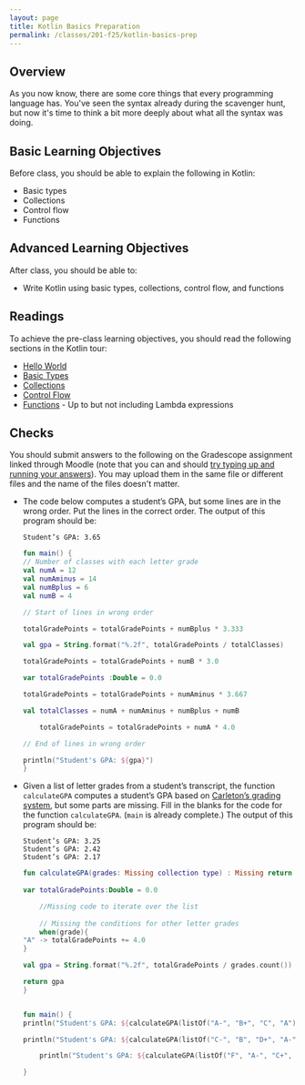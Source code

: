 ```yaml
---
layout: page
title: Kotlin Basics Preparation
permalink: /classes/201-f25/kotlin-basics-prep
---
```


## Overview
As you now know, there are some core things that every programming language has. You've seen the syntax already during the scavenger hunt, but now it's time to think a bit more deeply about what all the syntax was doing.

## Basic Learning Objectives
Before class, you should be able to explain the following in Kotlin:
* Basic types
* Collections
* Control flow
* Functions

## Advanced Learning Objectives
After class, you should be able to:
* Write Kotlin using basic types, collections, control flow, and functions

## Readings
To achieve the pre-class learning objectives, you should read the following sections in the Kotlin tour:

* [Hello World](https://kotlinlang.org/docs/kotlin-tour-hello-world.html)
* [Basic Types](https://kotlinlang.org/docs/kotlin-tour-basic-types.html)
* [Collections](https://kotlinlang.org/docs/kotlin-tour-collections.html)
* [Control Flow](https://kotlinlang.org/docs/kotlin-tour-control-flow.html)
* [Functions](https://kotlinlang.org/docs/kotlin-tour-functions.html) - Up to but not including Lambda expressions


## Checks
You should submit answers to the following on the Gradescope assignment linked through Moodle (note that you can and should [try typing up and running your answers](https://pl.kotl.in/2YMTJHlUF)). You may upload them in the same file or different files and the name of the files doesn't matter.
* The code below computes a student’s GPA, but some lines are in the wrong order. Put the lines in the correct order. The output of this program should be: 

    ```
    Student’s GPA: 3.65
    ```

    ```kotlin
    fun main() {
    // Number of classes with each letter grade
    val numA = 12
    val numAminus = 14
    val numBplus = 6
    val numB = 4

    // Start of lines in wrong order

    totalGradePoints = totalGradePoints + numBplus * 3.333

    val gpa = String.format("%.2f", totalGradePoints / totalClasses)

    totalGradePoints = totalGradePoints + numB * 3.0

    var totalGradePoints :Double = 0.0

    totalGradePoints = totalGradePoints + numAminus * 3.667

    val totalClasses = numA + numAminus + numBplus + numB

        totalGradePoints = totalGradePoints + numA * 4.0

    // End of lines in wrong order

    println("Student's GPA: ${gpa}")
    }
    ```

* Given a list of letter grades from a student’s transcript, the function `calculateGPA` computes a student’s GPA based on [Carleton’s grading system](https://www.carleton.edu/handbook/academics/?policy=385&a=student), but some parts are missing. Fill in the blanks for the code for the function `calculateGPA`. (`main` is already complete.)  The output of this program should be:
    ```
    Student’s GPA: 3.25
    Student’s GPA: 2.42
    Student’s GPA: 2.17
    ```


    ```kotlin
    fun calculateGPA(grades: Missing collection type) : Missing return type {
        
    var totalGradePoints:Double = 0.0

        //Missing code to iterate over the list
        
        // Missing the conditions for other letter grades
        when(grade){
    "A" -> totalGradePoints += 4.0
    }

    val gpa = String.format("%.2f", totalGradePoints / grades.count())
    
    return gpa
    }


    fun main() {
    println("Student's GPA: ${calculateGPA(listOf("A-", "B+", "C", "A"))}")

    println("Student's GPA: ${calculateGPA(listOf("C-", "B", "D+", "A-"))}")

        println("Student's GPA: ${calculateGPA(listOf("F", "A-", "C+", "B-"))}")

    }
    ```
